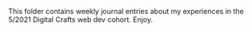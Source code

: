 This folder contains weekly journal entries about my experiences in the 5/2021 Digital Crafts web dev cohort. Enjoy. 